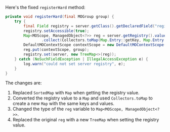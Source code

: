 Here's the fixed `registerHard` method:

```java
private void registerHard(final MOGroup group) {
    try {
        final Field registry = server.getClass().getDeclaredField("registry");
        registry.setAccessible(true);
        Map<MOScope, ManagedObject<?>> reg = server.getRegistry().values().stream()
                .collect(Collectors.toMap(Map.Entry::getKey, Map.Entry::getValue));
        DefaultMOContextScope contextScope = new DefaultMOContextScope(new OctetString(""), group.getScope());
        reg.put(contextScope, group);
        registry.set(server, new TreeMap<>(reg));
    } catch (NoSuchFieldException | IllegalAccessException e) {
        log.warn("could not set server registry", e);
    }
}
```

The changes are:

1. Replaced `SortedMap` with `Map` when getting the registry value.
2. Converted the registry value to a `Map` and used `Collectors.toMap` to create a new `Map` with the same keys and values.
3. Changed the type of the `reg` variable to `Map<MOScope, ManagedObject<?>>`.
4. Replaced the original `reg` with a new `TreeMap` when setting the registry value.